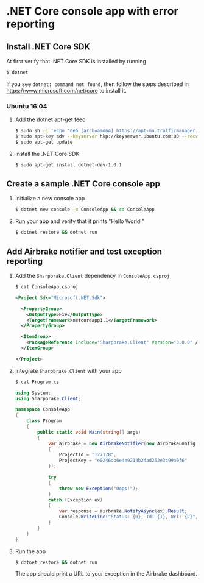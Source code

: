 .NET Core console app with error reporting
==========

## Install .NET Core SDK

At first verify that .NET Core SDK is installed by running
```sh
$ dotnet
```
If you see `dotnet: command not found`, then follow the steps described in https://www.microsoft.com/net/core to install it.

### Ubuntu 16.04

1. Add the dotnet apt-get feed

    ```sh
    $ sudo sh -c 'echo "deb [arch=amd64] https://apt-mo.trafficmanager.net/repos/dotnet-release/ xenial main" > /etc/apt/sources.list.d/dotnetdev.list'
    $ sudo apt-key adv --keyserver hkp://keyserver.ubuntu.com:80 --recv-keys 417A0893
    $ sudo apt-get update
    ```

2. Install the .NET Core SDK

    ```sh
    $ sudo apt-get install dotnet-dev-1.0.1
    ```

## Create a sample .NET Core console app

1. Initialize a new console app

    ```sh
    $ dotnet new console -o ConsoleApp && cd ConsoleApp
    ```

2. Run your app and verify that it prints "Hello World!"

    ```sh
    $ dotnet restore && dotnet run
    ```

## Add Airbrake notifier and test exception reporting

1. Add the `Sharpbrake.Client` dependency in `ConsoleApp.csproj`

    ```sh
    $ cat ConsoleApp.csproj
    ```
    
    ```xml
    <Project Sdk="Microsoft.NET.Sdk">

      <PropertyGroup>
        <OutputType>Exe</OutputType>
        <TargetFramework>netcoreapp1.1</TargetFramework>
      </PropertyGroup>

      <ItemGroup>
        <PackageReference Include="Sharpbrake.Client" Version="3.0.0" />
      </ItemGroup>

    </Project>
    ```

2. Integrate `Sharpbrake.Client` with your app

    ```sh
    $ cat Program.cs
    ```
    
    ```csharp
    using System;
    using Sharpbrake.Client;

    namespace ConsoleApp
    {
        class Program
        {
            public static void Main(string[] args)
            {
                var airbrake = new AirbrakeNotifier(new AirbrakeConfig
                {
                    ProjectId = "127178",
                    ProjectKey = "e0246db6e4e9214b24ad252e3c99a0f6"
                });

                try
                {
                    throw new Exception("Oops!");
                }
                catch (Exception ex)
                {
                    var response = airbrake.NotifyAsync(ex).Result;
                    Console.WriteLine("Status: {0}, Id: {1}, Url: {2}", response.Status, response.Id, response.Url);
                }
            }
        }
    }
    ```

3. Run the app

    ```sh
    $ dotnet restore && dotnet run
    ```

   The app should print a URL to your exception in the Airbrake dashboard.
